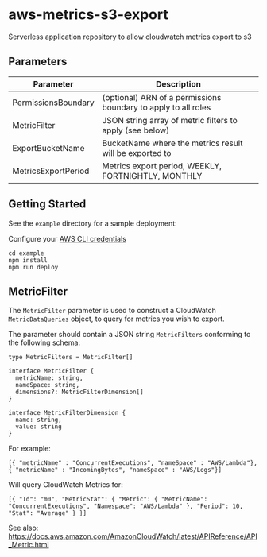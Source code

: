 # aws-metrics-s3-export
Serverless application repository to allow cloudwatch metrics export to s3

## Parameters

| Parameter           | Description                                                     |
|---------------------|-----------------------------------------------------------------|
| PermissionsBoundary | (optional) ARN of a permissions boundary to apply to all roles  |
| MetricFilter        | JSON string array of metric filters to apply (see below)        |
| ExportBucketName    | BucketName where the metrics result will be exported to         |
| MetricsExportPeriod  | Metrics export period, WEEKLY, FORTNIGHTLY, MONTHLY              |

## Getting Started

See the `example` directory for a sample deployment:

Configure your [AWS CLI credentials](https://docs.aws.amazon.com/cdk/latest/guide/getting_started.html#getting_started_credentials)

```
cd example
npm install
npm run deploy
```

## MetricFilter

The `MetricFilter` parameter is used to construct a CloudWatch `MetricDataQueries` object, to query for metrics you wish to export.

The parameter should contain a JSON string `MetricFilters` conforming to the following schema:
```
type MetricFilters = MetricFilter[]

interface MetricFilter {
  metricName: string,
  nameSpace: string,
  dimensions?: MetricFilterDimension[]
}

interface MetricFilterDimension {
  name: string,
  value: string
}
```

For example:

```
[{ "metricName" : "ConcurrentExecutions", "nameSpace" : "AWS/Lambda"}, { "metricName" : "IncomingBytes", "nameSpace" : "AWS/Logs"}]
```

Will query CloudWatch Metrics for:

```
[{ "Id": "m0", "MetricStat": { "Metric": { "MetricName": "ConcurrentExecutions", "Namespace": "AWS/Lambda" }, "Period": 10, "Stat": "Average" } }]
```

See also: https://docs.aws.amazon.com/AmazonCloudWatch/latest/APIReference/API_Metric.html
